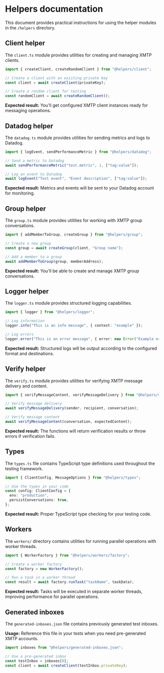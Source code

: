 # Helpers documentation

This document provides practical instructions for using the helper modules in the `/helpers` directory.

## Client helper

The `client.ts` module provides utilities for creating and managing XMTP clients.

```typescript
import { createClient, createRandomClient } from "@helpers/client";

// Create a client with an existing private key
const client = await createClient(privateKey);

// Create a random client for testing
const randomClient = await createRandomClient();
```

**Expected result:** You'll get configured XMTP client instances ready for messaging operations.

## Datadog helper

The `datadog.ts` module provides utilities for sending metrics and logs to Datadog.

```typescript
import { logEvent, sendPerformanceMetric } from "@helpers/datadog";

// Send a metric to Datadog
await sendPerformanceMetric("test.metric", 1, ["tag:value"]);

// Log an event to Datadog
await logEvent("Test event", "Event description", ["tag:value"]);
```

**Expected result:** Metrics and events will be sent to your Datadog account for monitoring.

## Group helper

The `group.ts` module provides utilities for working with XMTP group conversations.

```typescript
import { addMemberToGroup, createGroup } from "@helpers/group";

// Create a new group
const group = await createGroup(client, "Group name");

// Add a member to a group
await addMemberToGroup(group, memberAddress);
```

**Expected result:** You'll be able to create and manage XMTP group conversations.

## Logger helper

The `logger.ts` module provides structured logging capabilities.

```typescript
import { logger } from "@helpers/logger";

// Log information
logger.info("This is an info message", { context: "example" });

// Log errors
logger.error("This is an error message", { error: new Error("Example error") });
```

**Expected result:** Structured logs will be output according to the configured format and destinations.

## Verify helper

The `verify.ts` module provides utilities for verifying XMTP message delivery and content.

```typescript
import { verifyMessageContent, verifyMessageDelivery } from "@helpers/verify";

// Verify message delivery
await verifyMessageDelivery(sender, recipient, conversation);

// Verify message content
await verifyMessageContent(conversation, expectedContent);
```

**Expected result:** The functions will return verification results or throw errors if verification fails.

## Types

The `types.ts` file contains TypeScript type definitions used throughout the testing framework.

```typescript
import { ClientConfig, MessageOptions } from "@helpers/types";

// Use the types in your code
const config: ClientConfig = {
  env: "production",
  persistConversations: true,
};
```

**Expected result:** Proper TypeScript type checking for your testing code.

## Workers

The `workers/` directory contains utilities for running parallel operations with worker threads.

```typescript
import { WorkerFactory } from "@helpers/workers/factory";

// Create a worker factory
const factory = new WorkerFactory();

// Run a task in a worker thread
const result = await factory.runTask("taskName", taskData);
```

**Expected result:** Tasks will be executed in separate worker threads, improving performance for parallel operations.

## Generated inboxes

The `generated-inboxes.json` file contains previously generated test inboxes.

**Usage:** Reference this file in your tests when you need pre-generated XMTP accounts.

```typescript
import inboxes from "@helpers/generated-inboxes.json";

// Use a pre-generated inbox
const testInbox = inboxes[0];
const client = await createClient(testInbox.privateKey);
```
